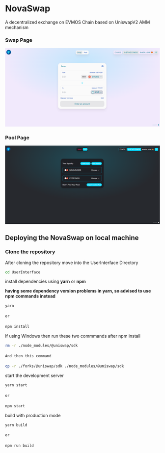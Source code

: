 # NovaSwap
A decentralized exchange on EVMOS Chain based on UniswapV2 AMM mechanism

### Swap Page
<img src="UserInterface/src/assets/novaswap_images/swap_page.png" alt="Logo">

### Pool Page
<img src="UserInterface/src/assets/novaswap_images/pool_page_dark.png" alt="Logo">

## Deploying the NovaSwap on local machine

### Clone the repository

After cloning the repository move into the UserInterface Directory

```sh
cd UserInterface
```

install dependencies using **yarn** or **npm**

**having some dependency version problems in yarn, so advised to use npm commands instead**

```sh
yarn

or

npm install
```
If using Windows then run these two commmands after npm install

```sh
rm -r ./node_modules/@uniswap/sdk

And then this command

cp -r ./forks/@uniswap/sdk ./node_modules/@uniswap/sdk
```

start the development server
```sh
yarn start

or

npm start
```

build with production mode
```sh
yarn build

or

npm run build
```